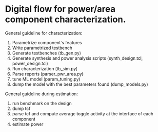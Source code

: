 # Digital flow for power/area component characterization.

General guideline for characterization:
1) Parametrize component's features
2) Write parametrized testbench
3) Generate testbenches (tb_gen.py)
4) Generate synthesis and power analysis scripts (synth_design.tcl, power_design.tcl)
5) Run characterization (tb_sim.py)
6) Parse reports (parser_pwr_area.py)
7) tune ML model (param_tuning.py)
8) dump the model with the best parameters found (dump_models.py)

General guideline during estimation:
1) run benchmark on the design
2) dump tcf
3) parse tcf and compute average toggle activity at the interface of each component
4) estimate power

